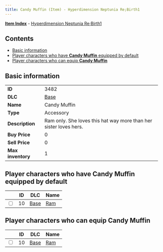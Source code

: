 ```yaml
---
title: Candy Muffin (Item) - Hyperdimension Neptunia Re;Birth1
---
```


[**Item Index**](/neptunia/rb1/item/index.html) - [Hyperdimension Neptunia Re;Birth1](/neptunia/rb1)

## Contents

- [Basic information](#basic-information)
- [Player characters who have **Candy Muffin** equipped by default](#player-characters-who-have-candy-muffin-equipped-by-default)
- [Player characters who can equip **Candy Muffin**](#player-characters-who-can-equip-candy-muffin)

## Basic information

|   |   |
| -- | -- |
| **ID** | 3482 |
| **DLC** | [Base](/neptunia/rb1/dlc/1-base.html) |
| **Name** | Candy Muffin |
| **Type** | Accessory |
| **Description** | Ram only. She loves this hat way more than her sister loves hers. |
| **Buy Price** | 0 |
| **Sell Price** | 0 |
| **Max inventory** | 1 |


## Player characters who have **Candy Muffin** equipped by default

|    | ID | DLC | Name |
| -- | -- | --- | ---- |
| <input type="checkbox" id="rb1-player-1-10" class="trackbox" /> | 10 | [Base](/neptunia/rb1/dlc/1-base.html) | [Ram](/neptunia/rb1/player/1-10-ram.html) |


## Player characters who can equip **Candy Muffin**

|    | ID | DLC | Name |
| -- | -- | --- | ---- |
| <input type="checkbox" id="rb1-player-1-10" class="trackbox" /> | 10 | [Base](/neptunia/rb1/dlc/1-base.html) | [Ram](/neptunia/rb1/player/1-10-ram.html) |
